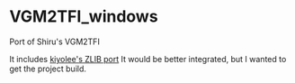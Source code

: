 # VGM2TFI_windows
 Port of Shiru's VGM2TFI

It includes [kiyolee's ZLIB port](https://github.com/kiyolee/zlib-win-build) It would be better integrated, but I wanted to get the project build.
